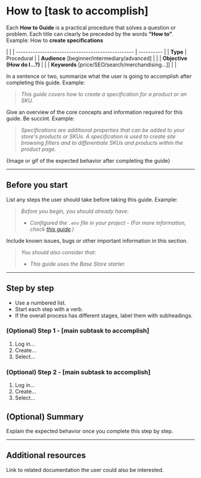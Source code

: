 # How to [task to accomplish]

Each **How to Guide** is a practical procedure that solves a question or problem. Each title can clearly be preceded by the words **“How to”**. Example: How to **create specifications**

|                                                   |
| ------------------------------------------------- | ---------- |
| **Type**                                          | Procedural |
| **Audience** [beginner/intermediary/advanced]     |            |
| **Objective (How do I...?)**                      |            |
| **Keywords** [price/SEO/search/merchandising...]] |            |

In a sentence or two, summarize what the user is going to accomplish after completing this guide. Example:

> _This guide covers how to create a specification for a product or an SKU._

Give an overview of the core concepts and information required for this guide. Be succint. Example:

> _Specifications are additional properties that can be added to your store's products or SKUs. A specification is used to create site browsing filters and to differentiate SKUs and products within the product page._

\{Image or gif of the expected behavior after completing the guide}

---

## Before you start

List any steps the user should take before taking this guide. Example:

> _Before you begin, you should already have:_
>
> - _Configured the `.env` file in your project - (For more information, check [this guide](/).)_

Include known issues, bugs or other important information in this section.

> _You should also consider that:_
>
> - _This guide uses the Base Store starter._

---

## Step by step

- Use a numbered list.
- Start each step with a verb.
- If the overall process has different stages, label them with subheadings.

### (Optional) Step 1 - [main subtask to accomplish]

1. Log in...
2. Create...
3. Select...

### (Optional) Step 2 - [main subtask to accomplish]

1. Log in...
2. Create...
3. Select...

## (Optional) Summary

Explain the expected behavior once you complete this step by step.

---

## Additional resources

Link to related documentation the user could also be interested.
